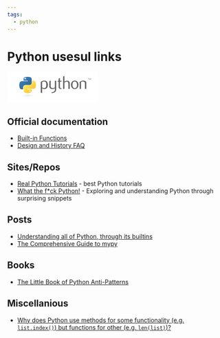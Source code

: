 ```yaml
---
tags:
  - python
---
```


# Python usesul links

<div class="note inline end"> <p><img alt="logo.png" src="index/python-logo.png"></p> </div>

## Official documentation

- [Built-in Functions](https://docs.python.org/3/library/functions.html)
- [Design and History FAQ](https://docs.python.org/3/faq/design.html)

## Sites/Repos

- [Real Python Tutorials](https://realpython.com) - best Python tutorials
- [What the f*ck Python!](https://github.com/satwikkansal/wtfpython) - Exploring and understanding Python through surprising snippets

## Posts

- [Understanding all of Python, through its builtins](https://tushar.lol/post/builtins/)
- [The Comprehensive Guide to mypy](https://tushar.lol/post/mypy-guide/)

## Books

- [The Little Book of Python Anti-Patterns](https://docs.quantifiedcode.com/python-anti-patterns/)

## Miscellanious

- [Why does Python use methods for some functionality (e.g. `list.index()`) but functions for other (e.g. `len(list)`)?](https://docs.python.org/3/faq/design.html#why-does-python-use-methods-for-some-functionality-e-g-list-index-but-functions-for-other-e-g-len-list)
